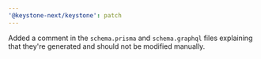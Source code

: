 ```yaml
---
'@keystone-next/keystone': patch
---
```


Added a comment in the `schema.prisma` and `schema.graphql` files explaining that they're generated and should not be modified manually.
